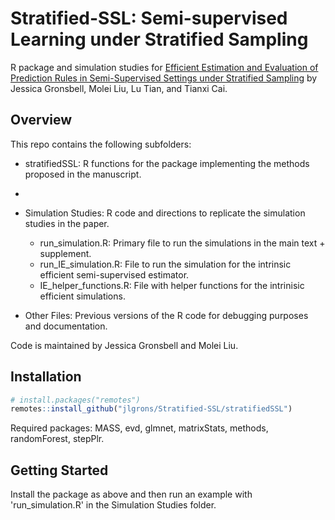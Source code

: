 # Stratified-SSL: Semi-supervised Learning under Stratified Sampling

R package and simulation studies for [Efficient Estimation and Evaluation of Prediction Rules in Semi-Supervised Settings under Stratified Sampling](https://arxiv.org/abs/2010.09443) by Jessica Gronsbell, Molei Liu, Lu Tian, and Tianxi Cai.

## Overview 

This repo contains the following subfolders:

* stratifiedSSL: R functions for the package implementing the methods proposed in the manuscript.
* 
* Simulation Studies: R code and directions to replicate the simulation studies in the paper. 
  * run_simulation.R: Primary file to run the simulations in the main text + supplement.
  * run_IE_simulation.R: File to run the simulation for the intrinsic efficient semi-supervised estimator.
  * IE_helper_functions.R: File with helper functions for the intrinisic efficient simulations.
  
* Other Files: Previous versions of the R code for debugging purposes and documentation.

Code is maintained by Jessica Gronsbell and Molei Liu.

## Installation

```r
# install.packages("remotes")
remotes::install_github("jlgrons/Stratified-SSL/stratifiedSSL")
```
Required packages: MASS, evd, glmnet, matrixStats, methods, randomForest, stepPlr.

## Getting Started

Install the package as above and then run an example with 'run_simulation.R' in the Simulation Studies folder.
